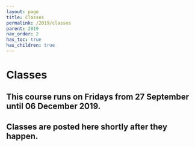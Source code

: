 ```yaml
---
layout: page
title: Classes
permalink: /2019/classes
parent: 2019
nav_order: 2
has_toc: true
has_children: true
---
```


# Classes

## This course runs on Fridays from 27 September until 06 December 2019.

## Classes are posted here shortly after they happen.
